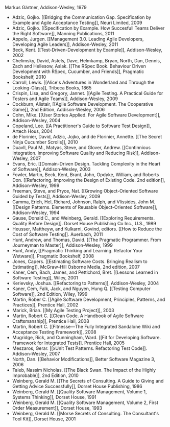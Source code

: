 Markus Gärtner, Addison-Wesley, 1979

- Adzic, Gojko. [[Bridging the Communication Gap. Specification by Example and Agile Acceptance Testing]], Neuri Limited, 2009
- Adzic, Gojko. [[Specification by Example. How Succesfull Teams Deliver the Right Software]], Manning Publications, 2011
- Appelo, Jurgen. [[Management 3.0. Leading Agile Developers, Developing Agile Leaders]], Addison-Wesley, 2011
- Beck, Kent. [[Test-Driven-Development by Example]], Addison-Wesley, 2002
- Chelimsky, David, Astels, Dave, Helmkamp, Bryan, North, Dan, Dennis, Zach and Hellesow, Aslak. [[The RSpec Book. Behaviour Driven Development with RSpec, Cucumber, and Friends]], Pragmatic Bookshelf, 2010
- Carroll, Lewis. [[Alice's Adventures in Wonderland and Through the Looking-Glass]], Tribeca Books, 1865
- Crispin, Lisa, and Gregory, Jannet. [[Agile Testing. A Practical Guide for Testers and Agile Teams]], Addison-Wesley, 2009
- Cockburn, Alistair, [[Agile Software Development. The Cooperative Game]], 2nd Edition, Addison-Wesley, 2006
- Cohn, Mike. [[User Stories Applied. For Agile Software Development]], Addison-Wesley, 2004
- Copeland, Lee. [[A Practitioner's Guide to Software Test Design]], Artech Hous, 2004
- de Florinier, David, Adzic, Jojko, and de Florinier, Annette. [[The Secret Ninja Cucumber Scrolls]], 2010
- Duavll, Paul M., Matyas, Steve, and Glover, Andrew. [[Continnious Integration. Improving Software Quality and Reducing Risk]], Addison-Wesley, 2007
- Evans, Eric. [[Domain-Driven Design. Tackling Complexity in the Heart of Software]], Addison-Wesley, 2003
- Fowler, Martin, Beck, Kent, Brant, John, Opdyke, William, and Roberts Don. [[Refactoring. Improving the Design of Existing Code. 2nd edition]], Addison-Wesley, 1999
- Freeman, Steve, and Pryce, Nat. [[Growing Object-Oriented Software Guided by Tests]], Addison-Wesley, 2009
- Gamma, Erich, Hel, Richard, Johnson, Ralph, and Vlissides, John M. [[Design Patterns. Elements of Reusable Object-Oriented Software]], Addison-Wesley, 1994
- Gause, Donald C., and Weinberg, Gerald. [[Exploring Requirements. Quality Before Design]]. Dorset House Publishing Co Inc., U.S., 1989
- Heusser, Mattheyw, and Kulkarni, Govind, editors. [[How to Reduce the Cost of Software Testing]]. Auerbach, 2011
- Hunt, Andrew, and Thomas, David. [[The Pragmatic Programmer. From Journeyman to Master]], Addison-Wesley, 1999
- Hunt, Andy, [[Pragmatic Thinking and Learning. Refactor Your Wetware]], Pragmatic Bookshelf, 2008
- Jones, Capers. [[Estimating Software Costs. Bringing Realism to Estimating]], McGraw-Hill Osborne Media, 2nd edition, 2007
- Kaner, Cem, Bach, James, and Pettichord, Bret. [[Lessons Learned in Software Testing]], Wiley, 2001
- Kerievsky, Joshua. [[Refactoring to Patterns]], Addison-Wesley, 2004
- Kaner, Cem, Falk, Jack, and Nguyen, Hung Q. [[Testing Computer Software]], 2nd Edition, Wiley, 1999
- Martin, Rober C. [[Agile Software Development, Principles, Patterns, and Practices]], Prentice Hall, 2002
- Marick, Brian. [[My Agile Testing Project]], 2003
- Martin, Robert C. [[Clean Code. A Handbook of Agile Software Craftsmanship]], Prentice Hall, 2008
- Martin, Robert C. [[Fitnesse—The Fully Integrated Sandalone Wiki and Acceptance Testing Framework]], 2008
- Mugridge, Rick, and Cunningham, Ward. [[Fit for Developing Software. Framework for Integrated Tests]]. Prentice Hall, 2005
- Meszaros, Gerar. [[xUnit Test Patterns. Refactoring Test Code]]. Addison-Wesley, 2007
- North, Dan. [[Behavior Modifications]], Better Software Magazine 3, 2006
- Taleb, Nassim Nicholas. [[The Black Swan. The Impact of the Highly Improbable]], 2nd Edition, 2010
- Weinberg, Gerald M. [[The Secrets of Consulting. A Guide to Giving and Getting Advice Successfully]], Dorset House Publishing, 1986
- Weinberg, Gerald M. [[Quality Software Management, Volume 1, Systems Thinking]], Dorset House, 1991
- Weinberg, Gerald M. [[Quality Software Management, Volume 2, First Order Measurement]], Dorset House, 1993
- Weinberg, Gerald M. [[Morse Secrets of Consulting. The Consultant's Tool Kit]], Dorset House, 2001